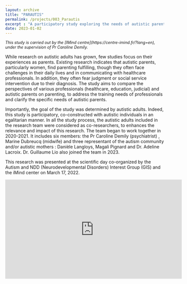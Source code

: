 ```yaml
---
layout: archive
title: "PARAUTIS"
permalink: /projects/003_Parautis
excerpt : "A participatory study exploring the needs of autistic parents and professionals' views on autistic parenthood."
date: 2023-01-02
---
```


<p style="font-size: 0.9em; font-style: italic;">
This study is carried out by the [IMind centre](https://centre-imind.fr/?lang=en), under the supervision of Pr Caroline Demily.
</p>

While research on autistic adults has grown, few studies focus on their experiences as parents. 
Existing research indicates that autistic parents, particularly women, find parenting fulfilling, though they often face challenges in their daily lives and in communicating with healthcare professionals.
In addition, they often fear judgment or social service intervention due to their diagnosis. 
The study aims to compare the perspectives of various professionals (healthcare, education, judicial) and autistic parents on parenting, to address the training needs of professionals and clarify the specific needs of autistic parents.

Importantly, the goal of the study was determined by autistic adults. 
Indeed, this study is participatory, co-constructed with autistic individuals in an egalitarian manner. 
In all the study process, the autistic adults included in the research team were considered as co-researchers, to enhances the relevance and impact of this research. 
The team began to work together in 2020-2021. It includes six members: the Pr Caroline Demily (psychiatrist) , Marine Dubreucq (midwife) and three representant of the autism community and/or autistic mothers : Danièle Langloys, Magali Pignard and Dr. Adeline Lacroix.
Dr. Guillaume Lio also joined the team in 2023.

This research was presented at the scientific day co-organized by the Autism and NDD (Neurodevelopmental Disorders) Interest Group (GIS) and the iMind center on March 17, 2022.
<iframe width="560" height="315" src="https://www.youtube.com/embed/juSdbiqx2wQ" frameborder="0" allow="accelerometer; autoplay; clipboard-write; encrypted-media; gyroscope; picture-in-picture" allowfullscreen></iframe>
